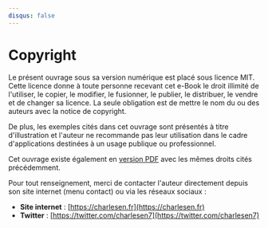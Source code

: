 ```yaml
---
disqus: false
---
```


# Copyright

Le présent ouvrage sous sa version numérique est placé sous licence MIT. Cette licence donne à toute personne recevant cet e-Book le droit illimité de l'utiliser, le copier, le modifier, le fusionner, le publier, le distribuer, le vendre et de changer sa licence. La seule obligation est de mettre le nom du ou des auteurs avec la notice de copyright.

De plus, les exemples cités dans cet ouvrage sont présentés à titre d'illustration et l'auteur ne recommande pas leur utilisation dans le cadre d'applications destinées à un usage publique ou professionnel.

Cet ouvrage existe également en [version PDF](https://tools.charlesen.fr/static/ionic-book.pdf) avec les mêmes droits cités précédemment.

Pour tout renseignement, merci de contacter l'auteur directement depuis son site internet \(menu contact\) ou via les réseaux sociaux :

* **Site internet** : [https://charlesen.fr](https://charlesen.fr)
* **Twitter** : [https://twitter.com/charlesen7](https://twitter.com/charlesen7)
